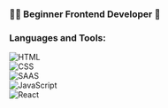 ### 👨‍🎓 Beginner Frontend Developer 🍪


### Languages and Tools:

![HTML](https://img.shields.io/badge/HTML5-black?style=for-the-badge&logo=html5&logoColor=white)<br />
![CSS](https://img.shields.io/badge/CSS-black?style=for-the-badge&logo=css3&logoColor=white)<br />
![SAAS](https://img.shields.io/badge/Sass-black?style=for-the-badge&logo=sass&logoColor=white)<br />
![JavaScript](https://img.shields.io/badge/JavaScript-black?style=for-the-badge&logo=javascript&logoColor=F7DF1E)<br />
![React](https://img.shields.io/badge/React-black?style=for-the-badge&logo=react&logoColor=61DAFB)<br />